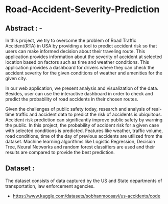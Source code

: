 # Road-Accident-Severity-Prediction

## Abstract : -

In this project, we try to overcome the problem of Road Traffic Accident(RTA) in USA by providing a tool to predict accident risk so that users can make informed decision about their traveling route. This application provides information about the severity of accident at selected location based on factors such as time and weather conditions. This application provides a dashboard for drivers where they can check the accident severity for the given conditions of weather and amenities for the given  city. 
      
In our web application, we present analysis and visualization of the data. Besides, user can use the interactive dashboard in order to check and predict the probability of road accidents in their chosen routes.

Given the challenges of public safety today, research and analysis of real-time traffic and accident data to predict the risk of accidents is ubiquitous. Accident risk prediction can significantly improve public safety by warning the public. In this project, the probability of accident risk for a given case with selected conditions is predicted. Features like weather, traffic volume, road conditions, time of the day of previous accidents are utilized from the dataset. Machine learning algorithms like Logistic Regression,  Decision Tree, Neural Networks and random forest classifiers are used and their results are compared to provide the best prediction.

## Dataset : 
The dataset consists of data captured by the US and State departments
of transportation, law enforcement agencies.
* https://www.kaggle.com/datasets/sobhanmoosavi/us-accidents/code
   
